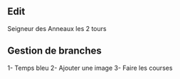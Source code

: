 ## Edit 

Seigneur des Anneaux les 2 tours

## Gestion de branches 

1- Temps bleu 
2- Ajouter une image 
3- Faire les courses 
